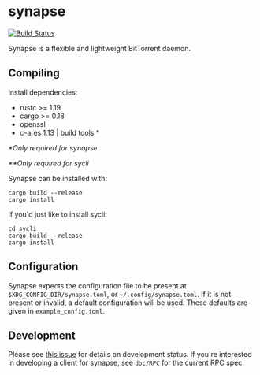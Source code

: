 # synapse
[![Build Status](https://travis-ci.org/Luminarys/synapse.svg?branch=master)](https://travis-ci.org/Luminarys/synapse)

Synapse is a flexible and lightweight BitTorrent daemon.

## Compiling

Install dependencies:

- rustc >= 1.19
- cargo >= 0.18
- openssl
- c-ares 1.13 | build tools *

_\*Only required for synapse_

_\**Only required for sycli_

Synapse can be installed with:
```
cargo build --release
cargo install
```

If you'd just like to install sycli:
```
cd sycli
cargo build --release
cargo install
```

## Configuration

Synapse expects the configuration file to be present at `$XDG_CONFIG_DIR/synapse.toml`,
or `~/.config/synapse.toml`.
If it is not present or invalid, a default configuration will be used.
These defaults are given in `example_config.toml`.

## Development

Please see [this issue](https://github.com/Luminarys/synapse/issues/1) for details on development status.
If you're interested in developing a client for synapse, see `doc/RPC` for the current RPC spec.
